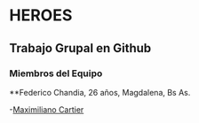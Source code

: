 # HEROES

## Trabajo Grupal en Github

### Miembros del Equipo

**Federico Chandia, 26 años, Magdalena, Bs As.

-[Maximiliano Cartier](https://github.com/MaxiCartier)  
